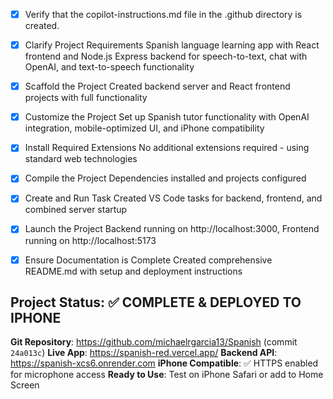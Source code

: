 <!-- Use this file to provide workspace-specific custom instructions to Copilot. For more details, visit https://code.visualstudio.com/docs/copilot/copilot-customization#_use-a-githubcopilotinstructionsmd-file -->
- [x] Verify that the copilot-instructions.md file in the .github directory is created.

- [x] Clarify Project Requirements
	Spanish language learning app with React frontend and Node.js Express backend for speech-to-text, chat with OpenAI, and text-to-speech functionality

- [x] Scaffold the Project
	Created backend server and React frontend projects with full functionality

- [x] Customize the Project
	Set up Spanish tutor functionality with OpenAI integration, mobile-optimized UI, and iPhone compatibility

- [x] Install Required Extensions
	No additional extensions required - using standard web technologies

- [x] Compile the Project
	Dependencies installed and projects configured

- [x] Create and Run Task
	Created VS Code tasks for backend, frontend, and combined server startup

- [x] Launch the Project
	Backend running on http://localhost:3000, Frontend running on http://localhost:5173

- [x] Ensure Documentation is Complete
	Created comprehensive README.md with setup and deployment instructions

## Project Status: ✅ COMPLETE & DEPLOYED TO IPHONE

**Git Repository**: https://github.com/michaelrgarcia13/Spanish (commit `24a013c`)
**Live App**: https://spanish-red.vercel.app/
**Backend API**: https://spanish-xcs6.onrender.com
**iPhone Compatible**: ✅ HTTPS enabled for microphone access
**Ready to Use**: Test on iPhone Safari or add to Home Screen
